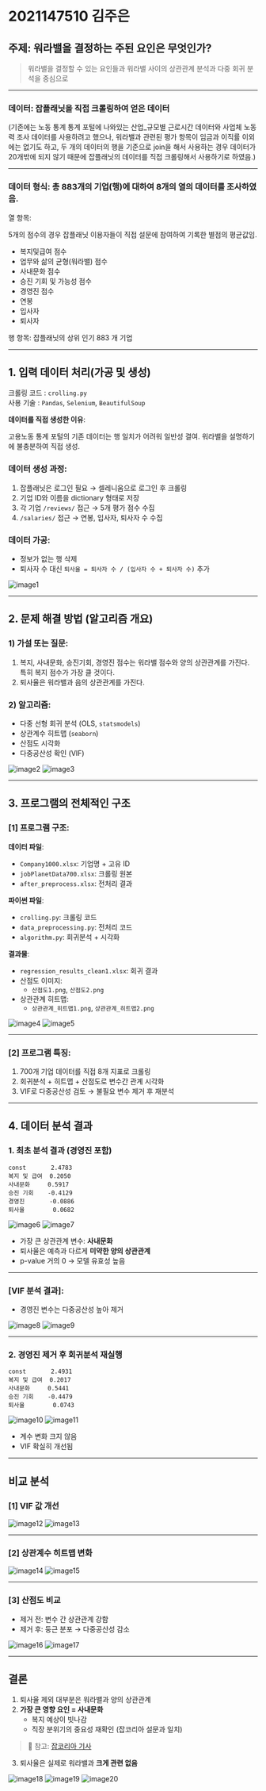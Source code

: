 # 2021147510 김주은

## 주제: 워라밸을 결정하는 주된 요인은 무엇인가?

> 워라밸을 결정할 수 있는 요인들과 워라밸 사이의 상관관계 분석과 다중 회귀 분석을 중심으로

---

### 데이터: 잡플래닛을 직접 크롤링하여 얻은 데이터

(기존에는 노동 통계 통계 포털에 나와있는 산업_규모별 근로시간 데이터와 사업체 노동력 조사 데이터를 사용하려고 했으나, 워라밸과 관련된 평가 항목이 임금과 이직률 이외에는 없기도 하고, 두 개의 데이터의 행을 기준으로 join을 해서 사용하는 경우 데이터가 20개밖에 되지 않기 때문에 잡플래닛의 데이터를 직접 크롤링해서 사용하기로 하였음.)

---

### 데이터 형식: 총 883개의 기업(행)에 대하여 8개의 열의 데이터를 조사하였음.

열 항목:

5개의 점수의 경우 잡플래닛 이용자들이 직접 설문에 참여하여 기록한 별점의 평균값임.

- 복지및급여 점수
- 업무와 삶의 균형(워라밸) 점수
- 사내문화 점수
- 승진 기회 및 가능성 점수
- 경영진 점수
- 연봉
- 입사자
- 퇴사자

행 항목: 잡플래닛의 상위 인기 883 개 기업

---

## 1. 입력 데이터 처리(가공 및 생성)

크롤링 코드 : `crolling.py`  
사용 기술 : `Pandas`, `Selenium`, `BeautifulSoup`

**데이터를 직접 생성한 이유**:

고용노동 통계 포털의 기존 데이터는 행 일치가 어려워 일반성 결여. 워라밸을 설명하기에 불충분하여 직접 생성.

### 데이터 생성 과정:

1) 잡플래닛은 로그인 필요 → 셀레니움으로 로그인 후 크롤링  
2) 기업 ID와 이름을 dictionary 형태로 저장  
3) 각 기업 `/reviews/` 접근 → 5개 평가 점수 수집  
4) `/salaries/` 접근 → 연봉, 입사자, 퇴사자 수 수집

### 데이터 가공:

- 정보가 없는 행 삭제
- 퇴사자 수 대신 `퇴사율 = 퇴사자 수 / (입사자 수 + 퇴사자 수)` 추가

![image1](images/image1.png)

---

## 2. 문제 해결 방법 (알고리즘 개요)

### 1) 가설 또는 질문:

1. 복지, 사내문화, 승진기회, 경영진 점수는 워라밸 점수와 양의 상관관계를 가진다. 특히 복지 점수가 가장 클 것이다.  
2. 퇴사율은 워라밸과 음의 상관관계를 가진다.

### 2) 알고리즘:

- 다중 선형 회귀 분석 (OLS, `statsmodels`)
- 상관계수 히트맵 (`seaborn`)
- 산점도 시각화
- 다중공산성 확인 (VIF)

![image2](images/image2.png)
![image3](images/image3.png)

---

## 3. 프로그램의 전체적인 구조

### [1] 프로그램 구조:

**데이터 파일**:
- `Company1000.xlsx`: 기업명 + 고유 ID
- `jobPlanetData700.xlsx`: 크롤링 원본
- `after_preprocess.xlsx`: 전처리 결과

**파이썬 파일**:
- `crolling.py`: 크롤링 코드
- `data_preprocessing.py`: 전처리 코드
- `algorithm.py`: 회귀분석 + 시각화

**결과물**:
- `regression_results_clean1.xlsx`: 회귀 결과
- 산점도 이미지:
  - `산점도1.png`, `산점도2.png`
- 상관관계 히트맵:
  - `상관관계_히트맵1.png`, `상관관계_히트맵2.png`

![image4](images/image4.png)
![image5](images/image5.png)

---

### [2] 프로그램 특징:

1. 700개 기업 데이터를 직접 8개 지표로 크롤링  
2. 회귀분석 + 히트맵 + 산점도로 변수간 관계 시각화  
3. VIF로 다중공산성 검토 → 불필요 변수 제거 후 재분석

---

## 4. 데이터 분석 결과

### 1. 최초 분석 결과 (경영진 포함)

```text
const       2.4783
복지 및 급여  0.2050
사내문화     0.5917
승진 기회    -0.4129
경영진       -0.0886
퇴사율        0.0682
```

![image6](images/image6.png)
![image7](images/image7.png)

- 가장 큰 상관관계 변수: **사내문화**
- 퇴사율은 예측과 다르게 **미약한 양의 상관관계**
- p-value 거의 0 → 모델 유효성 높음

---

### [VIF 분석 결과]:

- 경영진 변수는 다중공산성 높아 제거

![image8](images/image8.png)
![image9](images/image9.png)

---

### 2. 경영진 제거 후 회귀분석 재실행

```text
const       2.4931
복지 및 급여  0.2017
사내문화     0.5441
승진 기회    -0.4479
퇴사율        0.0743
```

![image10](images/image10.png)
![image11](images/image11.png)

- 계수 변화 크지 않음
- VIF 확실히 개선됨

---

## 비교 분석

### [1] VIF 값 개선

![image12](images/image12.png)
![image13](images/image13.png)

---

### [2] 상관계수 히트맵 변화

![image14](images/image14.png)
![image15](images/image15.png)

---

### [3] 산점도 비교

- 제거 전: 변수 간 상관관계 강함  
- 제거 후: 둥근 분포 → 다중공산성 감소

![image16](images/image16.png)
![image17](images/image17.png)

---

## 결론

1. 퇴사율 제외 대부분은 워라밸과 양의 상관관계  
2. **가장 큰 영향 요인 = 사내문화**  
   - 복지 예상이 빗나감  
   - 직장 분위기의 중요성 재확인 (잡코리아 설문과 일치)

> 📎 참고: [잡코리아 기사](https://www.jobkorea.co.kr/goodjob/tip/view?News_No=21586)

3. 퇴사율은 실제로 워라밸과 **크게 관련 없음**

![image18](images/image18.png)
![image19](images/image19.png)
![image20](images/image20.png)
